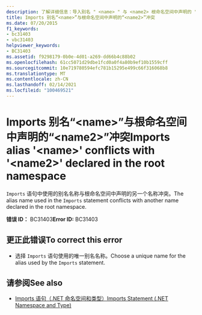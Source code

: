 ```yaml
---
description: 了解详细信息：导入别名 " <name> " 与 <name2> 根命名空间中声明的 "" 冲突
title: Imports 别名“<name>”与根命名空间中声明的“<name2>”冲突
ms.date: 07/20/2015
f1_keywords:
- bc31403
- vbc31403
helpviewer_keywords:
- BC31403
ms.assetid: f9298179-0b0e-4d01-a269-dd66b4c88b02
ms.openlocfilehash: 61cc5071d29dbe1fcd0a0f4a80b9ef10b1559cff
ms.sourcegitcommit: 10e719780594efc781b15295e499c66f316068b8
ms.translationtype: MT
ms.contentlocale: zh-CN
ms.lasthandoff: 02/14/2021
ms.locfileid: "100469521"
---
```

# <a name="imports-alias-name-conflicts-with-name2-declared-in-the-root-namespace"></a><span data-ttu-id="c8a2a-103">Imports 别名“\<name>”与根命名空间中声明的“\<name2>”冲突</span><span class="sxs-lookup"><span data-stu-id="c8a2a-103">Imports alias '\<name>' conflicts with '\<name2>' declared in the root namespace</span></span>

<span data-ttu-id="c8a2a-104">`Imports` 语句中使用的别名名称与根命名空间中声明的另一个名称冲突。</span><span class="sxs-lookup"><span data-stu-id="c8a2a-104">The alias name used in the `Imports` statement conflicts with another name declared in the root namespace.</span></span>  
  
 <span data-ttu-id="c8a2a-105">**错误 ID：** BC31403</span><span class="sxs-lookup"><span data-stu-id="c8a2a-105">**Error ID:** BC31403</span></span>  
  
## <a name="to-correct-this-error"></a><span data-ttu-id="c8a2a-106">更正此错误</span><span class="sxs-lookup"><span data-stu-id="c8a2a-106">To correct this error</span></span>  
  
- <span data-ttu-id="c8a2a-107">选择 `Imports` 语句使用的唯一别名名称。</span><span class="sxs-lookup"><span data-stu-id="c8a2a-107">Choose a unique name for the alias used by the `Imports` statement.</span></span>  
  
## <a name="see-also"></a><span data-ttu-id="c8a2a-108">请参阅</span><span class="sxs-lookup"><span data-stu-id="c8a2a-108">See also</span></span>

- [<span data-ttu-id="c8a2a-109">Imports 语句（.NET 命名空间和类型）</span><span class="sxs-lookup"><span data-stu-id="c8a2a-109">Imports Statement (.NET Namespace and Type)</span></span>](../language-reference/statements/imports-statement-net-namespace-and-type.md)
